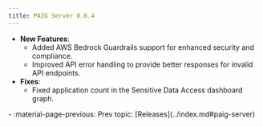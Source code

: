 ```yaml
---
title: PAIG Server 0.0.4
---
```


- **New Features**:  
    - Added AWS Bedrock Guardrails support for enhanced security and compliance.  
    - Improved API error handling to provide better responses for invalid API endpoints.
- **Fixes**:  
    - Fixed application count in the Sensitive Data Access dashboard graph.

<div class="grid cards" markdown>
-  :material-page-previous: Prev topic: [Releases](../index.md#paig-server)
</div>